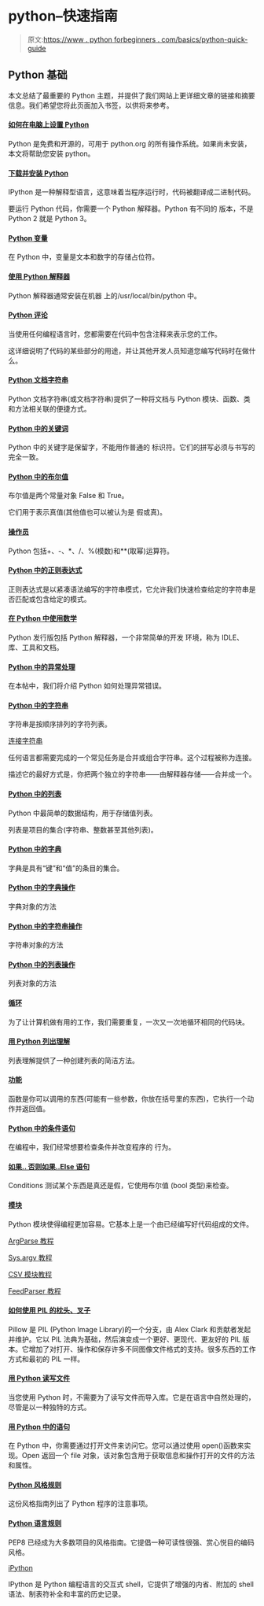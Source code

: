 # python–快速指南

> 原文:[https://www . python forbeginners . com/basics/python-quick-guide](https://www.pythonforbeginners.com/basics/python-quick-guide)

## Python 基础

本文总结了最重要的 Python 主题，并提供了我们网站上更详细文章的链接和摘要信息。我们希望您将此页面加入书签，以供将来参考。

#### [如何在电脑上设置 Python](/basics/python-setup)

Python 是免费和开源的，可用于 python.org 的所有操作系统。如果尚未安装，本文将帮助您安装 python。

#### [下载并安装 Python](/basics/download-and-install-python)

IPython 是一种解释型语言，这意味着当程序运行时，代码被翻译成二进制代码。

要运行 Python 代码，你需要一个 Python 解释器。Python 有不同的
版本，不是 Python 2 就是 Python 3。

#### [Python 变量](/basics/python-variables)

在 Python 中，变量是文本和数字的存储占位符。

#### [使用 Python 解释器](/basics/python-interpreter)

Python 解释器通常安装在机器
上的/usr/local/bin/python 中。

#### [Python 评论](https://www.pythonforbeginners.com/comments/comments-in-python)

当使用任何编程语言时，您都需要在代码中包含注释来表示您的工作。

这详细说明了代码的某些部分的用途，并让其他开发人员知道您编写代码时在做什么。

#### [Python 文档字符串](https://www.pythonforbeginners.com/basics/python-docstrings)

Python 文档字符串(或文档字符串)提供了一种将文档与 Python 模块、函数、类和方法相关联的便捷方式。

#### [Python 中的关键词](/basics/keywords-in-python)

Python 中的关键字是保留字，不能用作普通的
标识符。它们的拼写必须与书写的完全一致。

#### [Python 中的布尔值](/basics/boolean)

布尔值是两个常量对象 False 和 True。

它们用于表示真值(其他值也可以被认为是
假或真)。

#### [操作员](/basics/python-operators)

Python 包括+、-、*、/、%(模数)和**(取幂)运算符。

#### [Python 中的正则表达式](/regex/regular-expressions-in-python)

正则表达式是以紧凑语法编写的字符串模式，它允许我们快速检查给定的字符串是否匹配或包含给定的模式。

#### [在 Python 中使用数学](/basics/using-math-in-python)

Python 发行版包括 Python 解释器，一个非常简单的开发
环境，称为 IDLE、库、工具和文档。

#### [Python 中的异常处理](/error-handling/exception-handling-in-python)

在本帖中，我们将介绍 Python 如何处理异常错误。

#### [Python 中的字符串](/basics/strings)

字符串是按顺序排列的字符列表。

[连接字符串](/concatenation/string-concatenation-and-formatting-in-python)

任何语言都需要完成的一个常见任务是合并或组合字符串。这个过程被称为连接。

描述它的最好方式是，你把两个独立的字符串——由解释器存储——合并成一个。

#### [Python 中的列表](/basics/python-lists-cheat-sheet)

Python 中最简单的数据结构，用于存储值列表。

列表是项目的集合(字符串、整数甚至其他列表)。

#### [Python 中的字典](/basics/dictionary)

字典是具有“键”和“值”的条目的集合。

#### [Python 中的字典操作](https://www.pythonforbeginners.com/dictionary/dictionary-manipulation-in-python)

字典对象的方法

#### [Python 中的字符串操作](/basics/string-manipulation-in-python)

字符串对象的方法

#### [Python 中的列表操作](/basics/python-list-manipulation)

列表对象的方法

#### [循环](/loops)

为了让计算机做有用的工作，我们需要重复，一次又一次地循环相同的代码块。

#### [用 Python 列出理解](/basics/list-comprehensions-in-python)

列表理解提供了一种创建列表的简洁方法。

#### [功能](/basics/python-functions-cheat-sheet)

函数是你可以调用的东西(可能有一些参数，你放在括号里的东西)，它执行一个动作并返回值。

#### [Python 中的条件语句](/basics/python-conditional-statements)

在编程中，我们经常想要检查条件并改变程序的
行为。

#### [如果.. 否则如果..Else 语句](/basics/python-if-elif-else-statement)

Conditions 测试某个东西是真还是假，它使用布尔值
(bool 类型)来检查。

#### [模块](https://www.pythonforbeginners.com/modules-in-python/python-modules)

Python 模块使得编程更加容易。它基本上是一个由已经编写好代码组成的文件。

[ArgParse 教程](/argparse/argparse-tutorial)

[Sys.argv 教程](/argv/more-fun-with-sys-argv/)

[CSV 模块教程](/csv/using-the-csv-module-in-python)

[FeedParser 教程](/feedparser/using-feedparser-in-python)

#### [如何使用 PIL 的枕头、叉子](/gui/how-to-use-pillow)

Pillow 是 PIL (Python Image Library)的一个分支，由 Alex Clark 和贡献者发起并维护。它以 PIL 法典为基础，然后演变成一个更好、更现代、更友好的 PIL 版本。它增加了对打开、操作和保存许多不同图像文件格式的支持。很多东西的工作方式和最初的 PIL 一样。

#### [用 Python 读写文件](https://www.pythonforbeginners.com/files/reading-and-writing-files-in-python)

当您使用 Python 时，不需要为了读写文件而导入库。它是在语言中自然处理的，尽管是以一种独特的方式。

#### [用 Python 中的语句](https://www.pythonforbeginners.com/files/with-statement-in-python)

在 Python 中，你需要通过打开文件来访问它。您可以通过使用 open()函数来实现。Open 返回一个 file 对象，该对象包含用于获取信息和操作打开的文件的方法和属性。

#### [Python 风格规则](/cheatsheet/python-style-guide)

这份风格指南列出了 Python 程序的注意事项。

#### [Python 语言规则](/cheatsheet/python-style-guide-part-1)

PEP8 已经成为大多数项目的风格指南。它提倡一种可读性很强、赏心悦目的编码风格。

[iPython](https://www.pythonforbeginners.com/basics/ipython-a-short-introduction)

IPython 是 Python 编程语言的交互式 shell，它提供了增强的内省、附加的 shell 语法、制表符补全和丰富的历史记录。